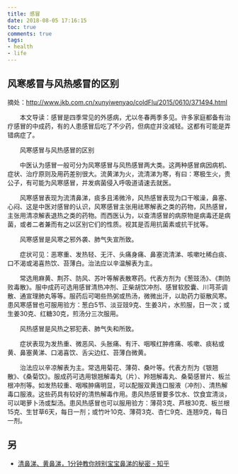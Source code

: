 ```yaml
---
title: 感冒
date: 2018-08-05 17:16:15
toc: true
comments: true
tags:
- health
- life
---
```


## 风寒感冒与风热感冒的区别
摘处：http://www.jkb.com.cn/xunyiwenyao/coldFlu/2015/0610/371494.html

　　本文导读：感冒是四季常见的外感病，尤以冬春两季多见。许多家庭都备有治疗感冒的中成药，有的人患感冒后吃了不少药，但病症并没减轻。这都有可能是弄错病症了。
 
　　风寒感冒与风热感冒的区别
 
　　中医认为感冒一般可分为风寒感冒与风热感冒两大类。这两种感冒病因病机、症状、治疗原则及用药差别很大。流黄涕为火，流清涕为寒，有曰：寒极生火，贵公子，有可能为风寒感冒，并发病菌侵入呼吸道请速去就医。
 
　　风寒感冒表现为流清鼻涕，痰多且浠微泠，风热感冒表现为口干喉澡，鼻塞、心闷、这是中医对感冒的认识，风寒感冒主张用祛寒解表之类的药物，风热感冒，主张用清凉解表退热之类的药物。而西医认为，以查清感冒的病原物是病毒还是病菌，或者二者兼而有之以区别它们的性质。视其是否用抗菌素或抗干扰等。
 
　　风寒感冒是风寒之邪外袭、肺气失宣所致。
 
　　症状可见：恶寒重、发热轻、无汗、头痛身痛、鼻塞流清涕、咳嗽吐稀白痰、口不渴或渴喜热饮、苔薄白。治法应以辛温解表为主。
 
　　常选用麻黄、荆芥、防风、苏叶等解表散寒药。代表方剂为《葱豉汤》、《荆防败毒散》。服中成药可选用感冒清热冲剂、正柴胡饮冲剂、感冒软胶囊、川芎茶调散、通宣理肺丸等等。服药后可喝些热粥或热汤，微微出汗，以助药力驱散风寒。患风寒感冒也可服用验方：葱白5节、淡豆豉9克、生姜3片，水煎服，日一次；或生姜30克、红糖30克，煎汤分三次服用。
 
　　风热感冒是风热之邪犯表、肺气失和所致。
 
　　症状表现为发热重、微恶风、头胀痛、有汗、咽喉红肿疼痛、咳嗽、痰粘或黄、鼻塞黄涕、口渴喜饮、舌尖边红、苔薄白微黄。
 
　　治法应以辛凉解表为主。常选用菊花、薄荷、桑叶等。代表方剂为《银翘散》、《桑菊饮》。服成药可选用银翘解毒丸（片）、羚翘解毒丸、桑菊感冒片、板兰根冲剂等。如发热较重、咽喉肿痛明显，可以配服双黄连口服液（冲剂）、清热解毒口服液。这些药具有较好的清热解毒作用。患风热感冒要多饮水、饮食宜清淡，可以喝萝卜汤或梨汤。患风热感冒也可以服用验方：薄荷3克、芦根30克、板兰根15克、生甘草6天，每日一剂；或竹叶10克、薄荷3克、杏仁9克、连翘9克，每日一剂。

## 另
- [清鼻涕、黄鼻涕，1分钟教你辨别宝宝鼻涕的秘密 - 知乎](https://zhuanlan.zhihu.com/p/31371477)